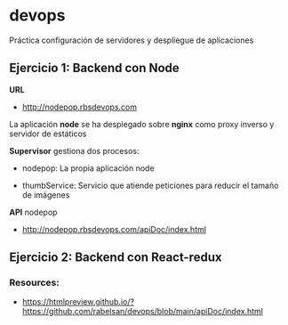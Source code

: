 # devops
Práctica configuración de servidores y despliegue de aplicaciones
## Ejercicio 1: Backend con Node


**URL**

- http://nodepop.rbsdevops.com


La aplicación **node** se ha desplegado sobre **nginx** como proxy inverso y servidor de estáticos

**Supervisor** gestiona dos procesos:

- nodepop: La propia aplicación node

- thumbService: Servicio que atiende peticiones para reducir el tamaño de imágenes

**API** nodepop

- http://nodepop.rbsdevops.com/apiDoc/index.html

## Ejercicio 2: Backend con React-redux

### Resources:

- https://htmlpreview.github.io/?https://github.com/rabelsan/devops/blob/main/apiDoc/index.html
